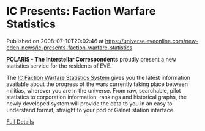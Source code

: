 # IC Presents: Faction Warfare Statistics
Published on 2008-07-10T20:02:46 at https://universe.eveonline.com/new-eden-news/ic-presents-faction-warfare-statistics

**POLARIS - The Interstellar Correspondents** proudly present a new statistics service for the residents of EVE. 

The [IC Faction Warfare Statistics System](http://fwstats.eve-ic.net/) gives you the latest information available about the progress of the wars currently taking place between militias, wherever you are in the universe. From raw, searchable, pilot statistics to corporation information, rankings and historical graphs, the newly developed system will provide the data to you in an easy to understand format, straight to your pod or Galnet station interface. 

[Full Details](http://www.eve-ic.net/media/igbd/igbd.php?faction=ic&url=http%3A%2F%2Fmyeve.eve-online.com%2Fingameboard.asp%3Fa%3Dtopic%26threadID%3D819636)
